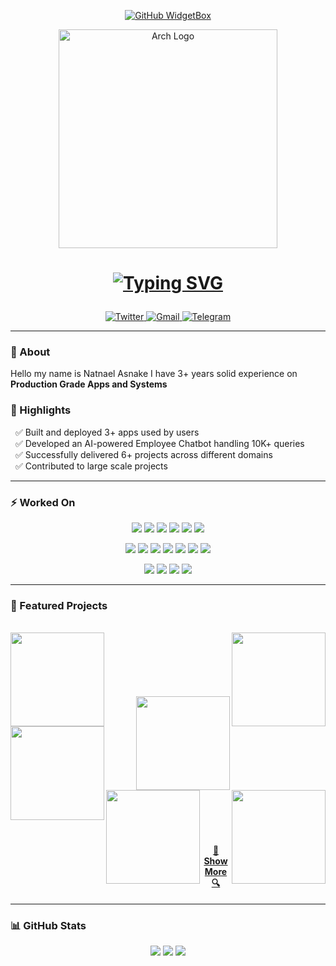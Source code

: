 <p align="center">
  <!-- Profile Widget -->
  <a href="https://github.com/Chesblaw">
    <img src="https://github-widgetbox.vercel.app/api/profile?username=Chesblaw&data=followers,repositories,stars,commits&theme=carbon" alt="GitHub WidgetBox" />
  </a>
</p>


<div align="center">
  <a href="https://archlinux.org/">
    <img src="https://www.vectorlogo.zone/logos/archlinux/archlinux-ar21.svg" alt="Arch Logo" width="350"/>
  </a>
</div>

<h1>
<p align="center">
  <!-- Typing Header -->
  <a href="https://github.com/Chesblaw">
    <img src="https://readme-typing-svg.herokuapp.com?size=26&duration=3000&pause=600&center=true&vCenter=true&width=1000&lines=Sup+👋,+I'm+Nate;Developer;I+Build+Apps🚀" alt="Typing SVG" />
  </a>
</p>
</h1>

<p align="center">
  <a href="https://https://x.com/NatnaelAsn12334" target="_blank">
    <img alt="Twitter" src="https://img.shields.io/badge/Twitter-1DA1F2?style=for-the-badge&logo=twitter&logoColor=white"/>
  </a>
  <a href="mailto:nasnake7@gmail.com">
    <img alt="Gmail" src="https://img.shields.io/badge/Gmail-D14836?style=for-the-badge&logo=gmail&logoColor=white"/>
  </a>
<a href="https://t.me/Chesblaw" target="_blank">
  <img alt="Telegram" src="https://img.shields.io/badge/Telegram-339933?style=for-the-badge&logo=telegram&logoColor=white"/>
</a>

</p>

---
<!-- ==================== About Me ==================== -->
### 👋 About

Hello my name is Natnael Asnake I have 3+ years solid experience on **Production Grade Apps and
Systems**

### 🌟 Highlights

<p align="left">

  ✅ Built and deployed 3+ apps used by users<br>
  ✅ Developed an AI-powered Employee Chatbot handling 10K+ queries<br>
  ✅ Successfully delivered 6+ projects across different domains<br>
  ✅ Contributed to large scale projects<br>
  
</p>

---

<!-- ==================== Skills ==================== -->
### ⚡ Worked On

<p align="center">
  <img src="https://img.shields.io/badge/Go-00ADD8?style=for-the-badge&logo=go&logoColor=white" />
  <img src="https://img.shields.io/badge/Python-3776AB?style=for-the-badge&logo=python&logoColor=white" />
  <img src="https://img.shields.io/badge/JavaScript-F7DF1E?style=for-the-badge&logo=javascript&logoColor=black" />
  <img src="https://img.shields.io/badge/Node.js-339933?style=for-the-badge&logo=node.js&logoColor=white" />
  <img src="https://img.shields.io/badge/Docker-2496ED?style=for-the-badge&logo=docker&logoColor=white" />
  <img src="https://img.shields.io/badge/Git-F05032?style=for-the-badge&logo=git&logoColor=white" />
</p>
<p align="center">
  <img src="https://img.shields.io/badge/React-61DAFB?style=for-the-badge&logo=react&logoColor=black" />
  <img src="https://img.shields.io/badge/Express.js-000000?style=for-the-badge&logo=express&logoColor=white" />
  <img src="https://img.shields.io/badge/Django-092E20?style=for-the-badge&logo=django&logoColor=white" />
  <img src="https://img.shields.io/badge/Flask-000000?style=for-the-badge&logo=flask&logoColor=white" />
  <img src="https://img.shields.io/badge/FastAPI-009688?style=for-the-badge&logo=fastapi&logoColor=white" />
  <img src="https://img.shields.io/badge/Next.js-000000?style=for-the-badge&logo=nextdotjs&logoColor=white" />
  <img src="https://img.shields.io/badge/Tailwind_CSS-38B2AC?style=for-the-badge&logo=tailwind-css&logoColor=white" />
</p>
<p align="center">  
  <!-- Testing Tools -->
  <img src="https://img.shields.io/badge/Selenium-43B02A?style=for-the-badge&logo=selenium&logoColor=white" />
  <img src="https://img.shields.io/badge/Cypress-17202C?style=for-the-badge&logo=cypress&logoColor=white" />
  <img src="https://img.shields.io/badge/Playwright-2EAD33?style=for-the-badge&logo=playwright&logoColor=white" />
  <img src="https://img.shields.io/badge/Jest-C21325?style=for-the-badge&logo=jest&logoColor=white" />
</p>

---

<!-- ==================== Projects ==================== -->
### 🚀 Featured Projects 

<br>
<div width="100%" align="center">
  <a align="left" href="https://github.com/Chesblaw/Langchain-Tgbot" title="Employee ChatBot"><img align="left" height="150" src="https://github-readme-stats.vercel.app/api/pin/?username=Chesblaw&repo=Langchain-Tgbot&theme=react&border_color=61dafb&border_radius=10"></a><a align="right" href="https://github.com/Chesblaw/go-load-balancer" title="go-load-balancer"><img align="right" height="150" src="https://github-readme-stats.vercel.app/api/pin/?username=Chesblaw&repo=go-load-balancer&theme=react&border_color=61dafb&border_radius=10"></a>
</div>
<br/><br/><br/><br/><br/><br/>
<div width="500%" align="center">
  <a align="right" href="https://github.com/Chesblaw/surplus-supper" title="surplus-supper"><img align="right" height="150" src="https://github-readme-stats.vercel.app/api/pin/?username=Chesblaw&repo=surplus-supper&theme=react&border_color=61dafb&border_radius=10&style="border_bottom: 300px"></a>
    <a align="left" href="https://github.com/Chesblaw/Scentopia-Backend" title="Scentopia"><img align="left" height="150" src="https://github-readme-stats.vercel.app/api/pin/?username=Chesblaw&repo=Scentopia-Backend&theme=react&border_color=61dafb&border_radius=10"></a>
</div>
<br/><br/><br/><br/><br/><br/>
<div width="100%" align="center">
  <a align="left" href="https://https://github.com/Chesblaw/Job-Recommendation-System" title="Job-Recommendation-System"><img align="left" height="150" src="https://github-readme-stats.vercel.app/api/pin/?username=Chesblaw&repo=Job-Recommendation-System&theme=react&border_color=61dafb&border_radius=20&"></a>
  <a align="right" href="https://github.com/Chesblaw/ghost-drive-be" title="ghost-drive-be"><img align="right" height="150" src="https://github-readme-stats.vercel.app/api/pin/?username=Chesblaw&repo=ghost-drive-be&theme=react&border_color=61dafb&border_radius=10"></a>
</div>
<br/><br/><br/><br/><br/><br/>

<h4 align="center">
  <a href="https://github.com/Chesblaw?tab=repositories" title="Show Repositories">🔎 Show More 🔍</a>
</h4>

---


<!-- ==================== Stats ==================== -->
### 📊 GitHub Stats
<p align="center">
  <img src="https://github-readme-stats.vercel.app/api?username=Chesblaw&show_icons=true&theme=radical" />
  <img src="https://github-readme-stats.vercel.app/api/top-langs/?username=Chesblaw&layout=compact&theme=radical" />
  <img src="https://github-readme-streak-stats.herokuapp.com/?user=Chesblaw&theme=radical" />
</p>






